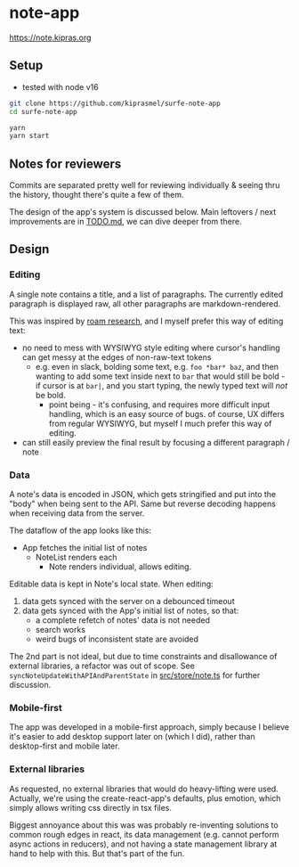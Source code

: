 # note-app

https://note.kipras.org

## Setup

- tested with node v16

```sh
git clone https://github.com/kiprasmel/surfe-note-app
cd surfe-note-app

yarn
yarn start
```

## Notes for reviewers

Commits are separated pretty well for reviewing individually & seeing thru the
history, thought there's quite a few of them.

The design of the app's system is discussed below.
Main leftovers / next improvements are in [TODO.md](./TODO.md), we can dive
deeper from there.

## Design

### Editing

A single note contains a title, and a list of paragraphs.
The currently edited paragraph is displayed raw, all other paragraphs are markdown-rendered.

This was inspired by [roam research](http://roamresearch.com), and I myself prefer this way of editing text:
- no need to mess with WYSIWYG style editing where cursor's handling can get messy at the edges of non-raw-text tokens
  - e.g. even in slack, bolding some text, e.g. `foo *bar* baz`, and then wanting to add some text inside next to `bar` that would still be bold - if cursor is at `bar|`, and you start typing, the newly typed text will _not_ be bold.
    - point being - it's confusing, and requires more difficult input handling, which is an easy source of bugs. of course, UX differs from regular WYSIWYG, but myself I much prefer this way of editing.
- can still easily preview the final result by focusing a different paragraph / note

### Data

A note's data is encoded in JSON, which gets stringified and put into the "body" when being sent to the API. Same but reverse decoding happens when receiving data from the server.

The dataflow of the app looks like this:
- App fetches the initial list of notes
  - NoteList renders each
    - Note renders individual, allows editing.

Editable data is kept in Note's local state. When editing:
1. data gets synced with the server on a debounced timeout
1. data gets synced with the App's initial list of notes, so that:
	- a complete refetch of notes' data is not needed
	- search works
	- weird bugs of inconsistent state are avoided

The 2nd part is not ideal, but due to time constraints and disallowance of
external libraries, a refactor was out of scope.
See `syncNoteUpdateWithAPIAndParentState` in [src/store/note.ts](src/store/note.ts) for further discussion.

### Mobile-first

The app was developed in a mobile-first approach, simply because I believe it's
easier to add desktop support later on (which I did), rather than desktop-first
and mobile later.

### External libraries

As requested, no external libraries that would do heavy-lifting were used.
Actually, we're using the create-react-app's defaults, plus emotion, which
simply allows writing css directly in tsx files.

Biggest annoyance about this was was probably re-inventing solutions to common
rough edges in react, its data management (e.g. cannot perform async actions in
reducers), and not having a state management library at hand to help with this.
But that's part of the fun.
